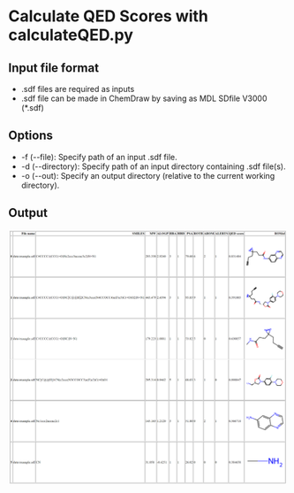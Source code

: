 # Calculate QED Scores with calculateQED.py

## Input file format

* .sdf files are required as inputs
* .sdf file can be made in ChemDraw by saving as MDL SDfile V3000 (*.sdf)

## Options

* -f (--file): Specify path of an input .sdf file.
* -d (--directory): Specify path of an input directory containing .sdf file(s).
* -o (--out): Specify an output directory (relative to the current working directory).

## Output

![QED scores out](QED_scores_out/QED_scores_out.png)


